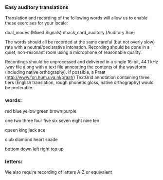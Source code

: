 ### Easy auditory translations

Translation and recording of the following words will allow us to enable these exercises for your locale:

dual_modes (Mixed Signals)
nback_card_auditory (Auditory Ace)

The words should all be recorded at the same careful (but not overly slow) rate with a neutral/declarative intonation. Recording should be done in a quiet, non-resonant room using a microphone of reasonable quality.

Recordings should be unprocessed and delivered in a single 16-bit, 44.1 kHz .wav file along with a text file annotating the contents of the waveform (including native orthography). If possible, a Praat (http://www.fon.hum.uva.nl/praat/) TextGrid annotation containing three tiers (English translation, rough phonetic gloss, native orthography) would be preferable.


### words:
red
blue
yellow
green
brown
purple

one
two
three
four
five
six
seven
eight
nine
ten

queen
king
jack
ace

club
diamond
heart
spade

bottom
down
left
right
top
up

### letters:
We also require recording of letters A-Z or equivalent


